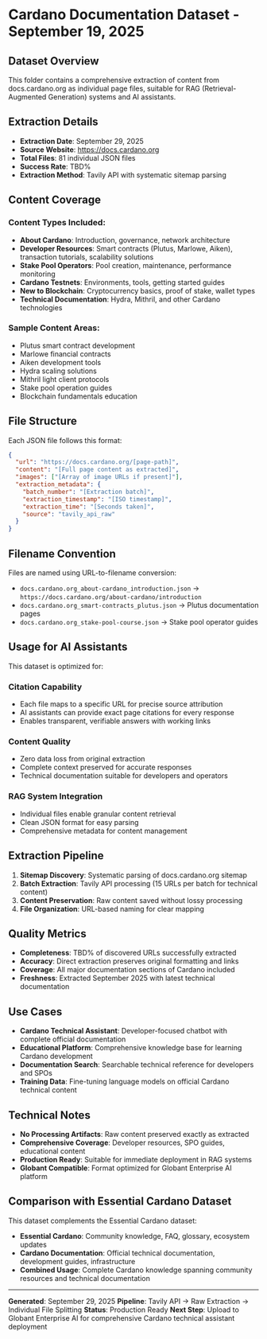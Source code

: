 # Cardano Documentation Dataset - September 19, 2025

## Dataset Overview

This folder contains a comprehensive extraction of content from docs.cardano.org as individual page files, suitable for RAG (Retrieval-Augmented Generation) systems and AI assistants.

## Extraction Details

- **Extraction Date**: September 29, 2025
- **Source Website**: https://docs.cardano.org
- **Total Files**: 81 individual JSON files
- **Success Rate**: TBD%
- **Extraction Method**: Tavily API with systematic sitemap parsing

## Content Coverage

### Content Types Included:
- **About Cardano**: Introduction, governance, network architecture
- **Developer Resources**: Smart contracts (Plutus, Marlowe, Aiken), transaction tutorials, scalability solutions
- **Stake Pool Operators**: Pool creation, maintenance, performance monitoring
- **Cardano Testnets**: Environments, tools, getting started guides
- **New to Blockchain**: Cryptocurrency basics, proof of stake, wallet types
- **Technical Documentation**: Hydra, Mithril, and other Cardano technologies

### Sample Content Areas:
- Plutus smart contract development
- Marlowe financial contracts
- Aiken development tools
- Hydra scaling solutions
- Mithril light client protocols
- Stake pool operation guides
- Blockchain fundamentals education

## File Structure

Each JSON file follows this format:
```json
{
  "url": "https://docs.cardano.org/[page-path]",
  "content": "[Full page content as extracted]",
  "images": ["[Array of image URLs if present]"],
  "extraction_metadata": {
    "batch_number": "[Extraction batch]",
    "extraction_timestamp": "[ISO timestamp]",
    "extraction_time": "[Seconds taken]",
    "source": "tavily_api_raw"
  }
}
```

## Filename Convention

Files are named using URL-to-filename conversion:
- `docs.cardano.org_about-cardano_introduction.json` → `https://docs.cardano.org/about-cardano/introduction`
- `docs.cardano.org_smart-contracts_plutus.json` → Plutus documentation pages
- `docs.cardano.org_stake-pool-course.json` → Stake pool operator guides

## Usage for AI Assistants

This dataset is optimized for:

### Citation Capability
- Each file maps to a specific URL for precise source attribution
- AI assistants can provide exact page citations for every response
- Enables transparent, verifiable answers with working links

### Content Quality
- Zero data loss from original extraction
- Complete context preserved for accurate responses
- Technical documentation suitable for developers and operators

### RAG System Integration
- Individual files enable granular content retrieval
- Clean JSON format for easy parsing
- Comprehensive metadata for content management

## Extraction Pipeline

1. **Sitemap Discovery**: Systematic parsing of docs.cardano.org sitemap
2. **Batch Extraction**: Tavily API processing (15 URLs per batch for technical content)
3. **Content Preservation**: Raw content saved without lossy processing
4. **File Organization**: URL-based naming for clear mapping

## Quality Metrics

- **Completeness**: TBD% of discovered URLs successfully extracted
- **Accuracy**: Direct extraction preserves original formatting and links
- **Coverage**: All major documentation sections of Cardano included
- **Freshness**: Extracted September 2025 with latest technical documentation

## Use Cases

- **Cardano Technical Assistant**: Developer-focused chatbot with complete official documentation
- **Educational Platform**: Comprehensive knowledge base for learning Cardano development
- **Documentation Search**: Searchable technical reference for developers and SPOs
- **Training Data**: Fine-tuning language models on official Cardano technical content

## Technical Notes

- **No Processing Artifacts**: Raw content preserved exactly as extracted
- **Comprehensive Coverage**: Developer resources, SPO guides, educational content
- **Production Ready**: Suitable for immediate deployment in RAG systems
- **Globant Compatible**: Format optimized for Globant Enterprise AI platform

## Comparison with Essential Cardano Dataset

This dataset complements the Essential Cardano dataset:
- **Essential Cardano**: Community knowledge, FAQ, glossary, ecosystem updates
- **Cardano Documentation**: Official technical documentation, development guides, infrastructure
- **Combined Usage**: Complete Cardano knowledge spanning community resources and technical documentation

---

**Generated**: September 29, 2025
**Pipeline**: Tavily API → Raw Extraction → Individual File Splitting
**Status**: Production Ready
**Next Step**: Upload to Globant Enterprise AI for comprehensive Cardano technical assistant deployment
